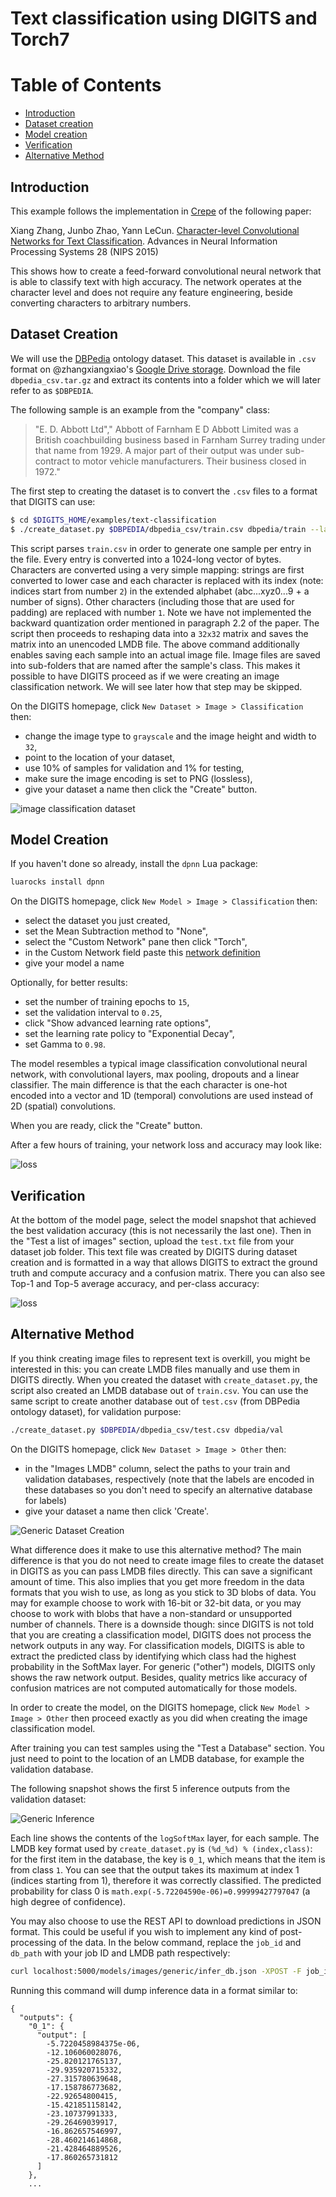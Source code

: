 # Text classification using DIGITS and Torch7

Table of Contents
=================
* [Introduction](#introduction)
* [Dataset creation](#dataset-creation)
* [Model creation](#model-creation)
* [Verification](#verification)
* [Alternative Method](#alternative-method)

## Introduction

This example follows the implementation in [Crepe](https://github.com/zhangxiangxiao/Crepe) of the following paper:

Xiang Zhang, Junbo Zhao, Yann LeCun. [Character-level Convolutional Networks for Text Classification](http://arxiv.org/abs/1509.01626). Advances in Neural Information Processing Systems 28 (NIPS 2015)

This shows how to create a feed-forward convolutional neural network that is able to classify text with high accuracy.
The network operates at the character level and does not require any feature engineering, beside converting characters to arbitrary numbers.

## Dataset Creation

We will use the [DBPedia](http://wiki.dbpedia.org) ontology dataset.
This dataset is available in `.csv` format on @zhangxiangxiao's [Google Drive storage](http://goo.gl/JyCnZq).
Download the file `dbpedia_csv.tar.gz` and extract its contents into a folder which we will later refer to as `$DBPEDIA`.

The following sample is an example from the "company" class:

> "E. D. Abbott Ltd"," Abbott of Farnham E D Abbott Limited was a British coachbuilding business based in Farnham Surrey trading under that name from 1929. A major part of their output was under sub-contract to motor vehicle manufacturers. Their business closed in 1972."

The first step to creating the dataset is to convert the `.csv` files to a format that DIGITS can use:
```sh
$ cd $DIGITS_HOME/examples/text-classification
$ ./create_dataset.py $DBPEDIA/dbpedia_csv/train.csv dbpedia/train --labels $DBPEDIA/dbpedia_csv/classes.txt --create-images
```

This script parses `train.csv` in order to generate one sample per entry in the file.
Every entry is converted into a 1024-long vector of bytes.
Characters are converted using a very simple mapping: strings are first converted to lower case and each character is replaced with its index (note: indices start from number `2`) in the extended alphabet (abc...xyz0...9 + a number of signs). Other characters (including those that are used for padding) are replaced with number `1`.
Note we have not implemented the backward quantization order mentioned in paragraph 2.2 of the paper.
The script then proceeds to reshaping data into a `32x32` matrix and saves the matrix into an unencoded LMDB file.
The above command additionally enables saving each sample into an actual image file.
Image files are saved into sub-folders that are named after the sample's class.
This makes it possible to have DIGITS proceed as if we were creating an image classification network.
We will see later how that step may be skipped.

On the DIGITS homepage, click `New Dataset > Image > Classification` then:
- change the image type to `grayscale` and the image height and width to `32`,
- point to the location of your dataset,
- use 10% of samples for validation and 1% for testing,
- make sure the image encoding is set to PNG (lossless),
- give your dataset a name then click the "Create" button.

![image classification dataset](dbpedia-dataset-creation.png)

## Model Creation

If you haven't done so already, install the `dpnn` Lua package:

```sh
luarocks install dpnn
```

On the DIGITS homepage, click `New Model > Image > Classification` then:
- select the dataset you just created,
- set the Mean Subtraction method to "None",
- select the "Custom Network" pane then click "Torch",
- in the Custom Network field paste this [network definition](text-classification-model.lua)
- give your model a name

Optionally, for better results:
- set the number of training epochs to `15`,
- set the validation interval to `0.25`,
- click "Show advanced learning rate options",
- set the learning rate policy to "Exponential Decay",
- set Gamma to `0.98`.

The model resembles a typical image classification convolutional neural network, with convolutional layers, max pooling, dropouts and a linear classifier.
The main difference is that the each character is one-hot encoded into a vector and 1D (temporal) convolutions are used instead of 2D (spatial) convolutions.

When you are ready, click the "Create" button.

After a few hours of training, your network loss and accuracy may look like:

![loss](dbpedia-loss.png)

## Verification

At the bottom of the model page, select the model snapshot that achieved the best validation accuracy (this is not necessarily the last one).
Then in the "Test a list of images" section, upload the `test.txt` file from your dataset job folder.
This text file was created by DIGITS during dataset creation and is formatted in a way that allows DIGITS to extract the ground truth and compute accuracy and a confusion matrix.
There you can also see Top-1 and Top-5 average accuracy, and per-class accuracy:

![loss](dbpedia-confusion-matrix.png)

## Alternative Method

If you think creating image files to represent text is overkill, you might be interested in this: you can create LMDB files manually and use them in DIGITS directly.
When you created the dataset with `create_dataset.py`, the script also created an LMDB database out of `train.csv`.
You can use the same script to create another database out of `test.csv` (from DBPedia ontology dataset), for validation purpose:

```sh
./create_dataset.py $DBPEDIA/dbpedia_csv/test.csv dbpedia/val
```

On the DIGITS homepage, click `New Dataset > Image > Other` then:
- in the "Images LMDB" column, select the paths to your train and validation databases, respectively (note that the labels are encoded in these databases so you don't need to specify an alternative database for labels)
- give your dataset a name then click 'Create'.

![Generic Dataset Creation](dbpedia-generic-dataset-creation.png)

What difference does it make to use this alternative method?
The main difference is that you do not need to create image files to create the dataset in DIGITS as you can pass LMDB files directly.
This can save a significant amount of time.
This also implies that you get more freedom in the data formats that you wish to use, as long as you stick to 3D blobs of data.
You may for example choose to work with 16-bit or 32-bit data, or you may choose to work with blobs that have a non-standard or unsupported number of channels.
There is a downside though: since DIGITS is not told that you are creating a classification model, DIGITS does not process the network outputs in any way.
For classification models, DIGITS is able to extract the predicted class by identifying which class had the highest probability in the SoftMax layer.
For generic ("other") models, DIGITS only shows the raw network output.
Besides, quality metrics like accuracy of confusion matrices are not computed automatically for those models.

In order to create the model, on the DIGITS homepage, click `New Model > Image > Other` then proceed exactly as you did when creating the image classification model.

After training you can test samples using the "Test a Database" section.
You just need to point to the location of an LMDB database, for example the validation database.

The following snapshot shows the first 5 inference outputs from the validation dataset:

![Generic Inference](dbpedia-generic-inference.png)

Each line shows the contents of the `logSoftMax` layer, for each sample.
The LMDB key format used by `create_dataset.py` is `(%d_%d) % (index,class)`: for the first item in the database, the key is `0_1`, which means that the item is from class `1`.
You can see that the output takes its maximum at index 1 (indices starting from 1), therefore it was correctly classified.
The predicted probability for class 0 is `math.exp(-5.72204590e-06)=0.99999427797047` (a high degree of confidence).

You may also choose to use the REST API to download predictions in JSON format.
This could be useful if you wish to implement any kind of post-processing of the data.
In the below command, replace the `job_id` and `db_path` with your job ID and LMDB path respectively:

```sh
curl localhost:5000/models/images/generic/infer_db.json -XPOST -F job_id=20160414-040451-9cc5 -F db_path="/path/to/dbpedia/test" > predictions.txt
```

Running this command will dump inference data in a format similar to:
```
{
  "outputs": {
    "0_1": {
      "output": [
        -5.7220458984375e-06,
        -12.106060028076,
        -25.820121765137,
        -29.935920715332,
        -27.315780639648,
        -17.158786773682,
        -22.92654800415,
        -15.421851158142,
        -23.10737991333,
        -29.26469039917,
        -16.862657546997,
        -28.460214614868,
        -21.428464889526,
        -17.860265731812
      ]
    },
    ...
```







